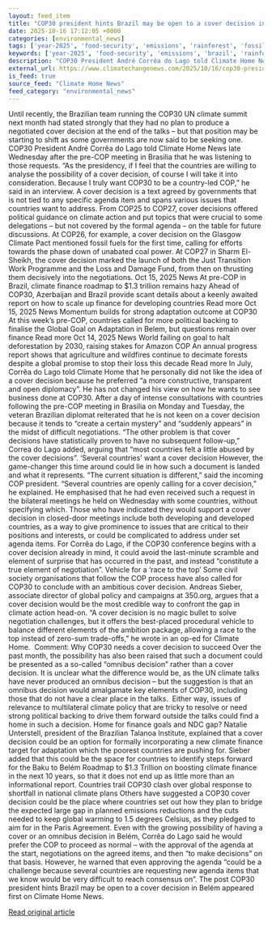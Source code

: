 ```yaml
---
layout: feed_item
title: "COP30 president hints Brazil may be open to a cover decision in Belém"
date: 2025-10-16 17:12:05 +0000
categories: [environmental_news]
tags: ['year-2025', 'food-security', 'emissions', 'rainforest', 'fossil-fuels', 'amazon', 'extreme-weather', 'agriculture', 'paris-agreement', 'wildfires']
keywords: ['year-2025', 'food-security', 'emissions', 'brazil', 'rainforest', 'president', 'fossil-fuels', 'hints']
description: "COP30 President André Corrêa do Lago told Climate Home News late Wednesday after the pre-COP meeting in Brasilia that he was listening to those requests"
external_url: https://www.climatechangenews.com/2025/10/16/cop30-president-hints-brazil-may-be-open-to-a-cover-decision-in-belem/
is_feed: true
source_feed: "Climate Home News"
feed_category: "environmental_news"
---
```


Until recently, the Brazilian team running the COP30 UN climate summit next month had stated strongly that they had no plan to produce a negotiated cover decision at the end of the talks &#8211; but that position may be starting to shift as some governments are now said to be seeking one. COP30 President André Corrêa do Lago told Climate Home News late Wednesday after the pre-COP meeting in Brasilia that he was listening to those requests. “As the presidency, if I feel that the countries are willing to analyse the possibility of a cover decision, of course I will take it into consideration. Because I truly want COP30 to be a country-led COP,” he said in an interview. A cover decision is a text agreed by governments that is not tied to any specific agenda item and spans various issues that countries want to address. From COP25 to COP27, cover decisions offered political guidance on climate action and put topics that were crucial to some delegations &#8211; but not covered by the formal agenda &#8211; on the table for future discussions. At COP26, for example, a cover decision on the Glasgow Climate Pact mentioned fossil fuels for the first time, calling for efforts towards the phase down of unabated coal power. At COP27 in Sharm El-Sheikh, the cover decision marked the launch of both the Just Transition Work Programme and the Loss and Damage Fund, from then on thrusting them decisively into the negotiations. Oct 15, 2025 News At pre-COP in Brazil, climate finance roadmap to $1.3 trillion remains hazy Ahead of COP30, Azerbaijan and Brazil provide scant details about a keenly awaited report on how to scale up finance for developing countries Read more Oct 15, 2025 News Momentum builds for strong adaptation outcome at COP30 At this week’s pre-COP, countries called for more political backing to finalise the Global Goal on Adaptation in Belem, but questions remain over finance Read more Oct 14, 2025 News World failing on goal to halt deforestation by 2030, raising stakes for Amazon COP An annual progress report shows that agriculture and wildfires continue to decimate forests despite a global promise to stop their loss this decade Read more In July, Corrêa do Lago told Climate Home that he personally did not like the idea of ​​a cover decision because he preferred “a more constructive, transparent and open diplomacy”. He has not changed his view on how he wants to see business done at COP30. After a day of intense consultations with countries following the pre-COP meeting in Brasilia on Monday and Tuesday, the veteran Brazilian diplomat reiterated that he is not keen on a cover decision because it tends to “create a certain mystery” and “suddenly appears” in the midst of difficult negotiations. “The other problem is that cover decisions have statistically proven to have no subsequent follow-up,” Correa do Lago added, arguing that “most countries felt a little abused by the cover decisions”. &#8216;Several countries&#8217; want a cover decision However, the game-changer this time around could lie in how such a document is landed and what it represents. “The current situation is different,” said the incoming COP president. “Several countries are openly calling for a cover decision,” he explained. He emphasised that he had even received such a request in the bilateral meetings he held on Wednesday with some countries, without specifying which. Those who have indicated they would support a cover decision in closed-door meetings include both developing and developed countries, as a way to give prominence to issues that are critical to their positions and interests, or could be complicated to address under set agenda items. For Corrêa do Lago, if the COP30 conference begins with a cover decision already in mind, it could avoid the last-minute scramble and element of surprise that has occurred in the past, and instead &#8220;constitute a true element of negotiation&#8221;. Vehicle for a &#8216;race to the top&#8217; Some civil society organisations that follow the COP process have also called for COP30 to conclude with an ambitious cover decision. Andreas Sieber, associate director of global policy and campaigns at 350.org, argues that a cover decision would be the most credible way to confront the gap in climate action head-on. “A cover decision is no magic bullet to solve negotiation challenges, but it offers the best-placed procedural vehicle to balance different elements of the ambition package, allowing a race to the top instead of zero-sum trade-offs,” he wrote in an op-ed for Climate Home.&nbsp; Comment: Why COP30 needs a cover decision to succeed Over the past month, the possibility has also been raised that such a document could be presented as a so-called “omnibus decision” rather than a cover decision. It is unclear what the difference would be, as the UN climate talks have never produced an omnibus decision &#8211; but the suggestion is that an omnibus decision would amalgamate key elements of COP30, including those that do not have a clear place in the talks.&nbsp; Either way, issues of relevance to multilateral climate policy that are tricky to resolve or need strong political backing to drive them forward outside the talks could find a home in such a decision. Home for finance goals and NDC gap? Natalie Unterstell, president of the Brazilian Talanoa Institute, explained that a cover decision could be an option for formally incorporating a new climate finance target for adaptation which the poorest countries are pushing for. Sieber added that this could be the space for countries to identify steps forward for the Baku to Belém Roadmap to $1.3 Trillion on boosting climate finance in the next 10 years, so that it does not end up as little more than an informational report. Countries trail COP30 clash over global response to shortfall in national climate plans Others have suggested a COP30 cover decision could be the place where countries set out how they plan to bridge the expected large gap in planned emissions reductions and the cuts needed to keep global warming to 1.5 degrees Celsius, as they pledged to aim for in the Paris Agreement. Even with the growing possibility of having a cover or an omnibus decision in Belém, Corrêa do Lago said he would prefer the COP to proceed as normal &#8211; with the approval of the agenda at the start, negotiations on the agreed items, and then “to make decisions” on that basis. However, he warned that even approving the agenda “could be a challenge because several countries are requesting new agenda items that we know would be very difficult to reach consensus on”. The post COP30 president hints Brazil may be open to a cover decision in Belém appeared first on Climate Home News.

[Read original article](https://www.climatechangenews.com/2025/10/16/cop30-president-hints-brazil-may-be-open-to-a-cover-decision-in-belem/)
